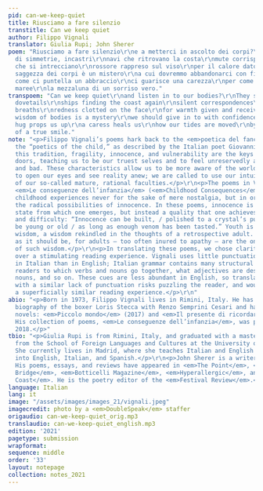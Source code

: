 ```yaml
---
pid: can-we-keep-quiet
title: Riusciamo a fare silenzio
transtitle: Can we keep quiet
author: Filippo Vignali
translator: Giulia Rupi; John Sherer
poem: "Riusciamo a fare silenzio\r\ne a metterci in ascolto dei corpi?\r\nCi parlano
  di simmetrie, incastri\r\nnavi che ritrovano la costa\r\nmute corrispondenze\r\nrespiri
  che si intrecciano\r\nrossore rappreso sul viso\r\nper il calore dato e ricevuto.\r\nLa
  saggezza dei corpi è un mistero\r\na cui dovremmo abbandonarci con fiducia\r\nper
  come ci puntella un abbraccio\r\nci guarisce una carezza\r\nper come sposta le nostre
  maree\r\nla mezzaluna di un sorriso vero."
transpoem: "Can we keep quiet\r\nand listen in to our bodies?\r\nThey speak of symmetries,
  dovetails\r\nships finding the coast again\r\nsilent correspondences\r\nintertwining
  breaths\r\nredness clotted on the face\r\nfor warmth given and received.\r\nThe
  wisdom of bodies is a mystery\r\nwe should give in to with confidence:\r\nhow a
  hug props us up\r\na caress heals us\r\nhow our tides are moved\r\nby the half-moon
  of a true smile."
note: "<p>Filippo Vignali’s poems hark back to the <em>poetica del fanciullino</em>,
  the “poetics of the child,” as described by the Italian poet Giovanni Pascoli. In
  this tradition, fragility, innocence, and vulnerability are the keys that open many
  doors, teaching us to be our truest selves and to feel unreservedly all things good
  and bad. These characteristics allow us to be more aware of the world around us,
  to open our eyes and see reality anew; we are called to use our intuition instead
  of our so-called mature, rational faculties.</p>\r\n<p>The poems in Vignali’s book
  <em>Le conseguenze dell’infanzia</em> (<em>Childhood Consequences</em>) engage with
  childhood experiences never for the sake of mere nostalgia, but in order to investigate
  the radical possibilities of innocence. In these poems, innocence is not a beginning
  state from which one emerges, but instead a quality that one achieves through trial
  and difficulty: “Innocence can be built, / polished to a crystal’s purity; it can
  be young or old / as long as enough venom has been tasted.” Youth is a source of
  wisdom, a wisdom rekindled in the thoughts of a retrospective adult. And that’s
  as it should be, for adults — too often inured to apathy — are the ones in need
  of such wisdom.</p>\r\n<p>In translating these poems, we chose clarity of voice
  over a stimulating reading experience. Vignali uses little punctuation — less confusing
  in Italian than in English; Italian grammar contains many structural cues that alert
  readers to which verbs and nouns go together, what adjectives are describing which
  nouns, and so on. These cues are less abundant in English, so translating the poems
  with a similar lack of punctuation risks puzzling the reader, and would offer only
  a superficially similar reading experience.</p>\r\n"
abio: "<p>Born in 1973, Filippo Vignali lives in Rimini, Italy. He has cowritten a
  biography of the boxer Loris Stecca with Renzo Semprini Cesari and has written two
  novels: <em>Piccolo mondo</em> (2017) and <em>Il presente di ricordare</em> (2020).
  His collection of poems, <em>Le conseguenze dell’infanzia</em>, was published in
  2018.</p>"
tbio: "<p>Giulia Rupi is from Rimini, Italy, and graduated with a master’s degree
  from the School of Foreign Languages and Cultures at the University of Bologna.
  She currently lives in Madrid, where she teaches Italian and English and translates
  into English, Italian, and Spanish.</p>\r\n<p>John Sherer is a writer based in Brooklyn.
  His poems, essays, and reviews have appeared in <em>The Point</em>, <em>Hot Metal
  Bridge</em>, <em>Botticelli Magazine</em>, <em>Hyperallergic</em>, and <em>Gulf
  Coast</em>. He is the poetry editor of the <em>Festival Review</em>.</p>"
language: Italian
lang: it
image: "/assets/images/images_21/vignali.jpeg"
imagecredit: photo by a <em>DoubleSpeak</em> staffer
origaudio: can-we-keep-quiet_orig.mp3
translaudio: can-we-keep-quiet_english.mp3
edition: '2021'
pagetype: submission
wrapformat:
sequence: middle
order: '33'
layout: notepage
collection: notes_2021
---
```

